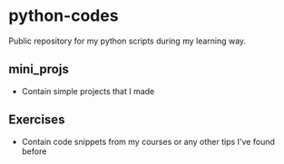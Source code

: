 # python-codes
Public repository for my python scripts during my learning way.

## mini_projs
  * Contain simple projects that I made

## Exercises
  * Contain code snippets from my courses or any other tips I've found before
